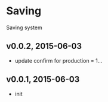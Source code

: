 # Saving
Saving system

## v0.0.2, 2015-06-03
- update confirm for production = 1...

## v0.0.1, 2015-06-03
- init
